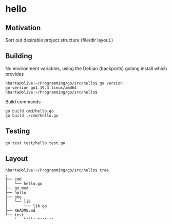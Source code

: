 # hello

## Motivation

Sort out desirable project structure (file/dir layout.)

## Building

No environment variables, using the Debian (backports) golang install which provides

```text
hbarta@olive:~/Programming/go/src/hello$ go version
go version go1.19.3 linux/amd64
hbarta@olive:~/Programming/go/src/hello$
```

Build commands

```text
go build cmd/hello.go
go build ./cmd/hello.go
```

## Testing

```text
go test test/hello_test.go
```

## Layout

```text
hbarta@olive:~/Programming/go/src/hello$ tree
.
├── cmd
│   └── hello.go
├── go.mod
├── hello
├── pkg
│   └── lib
│       └── lib.go
├── README.md
└── test
    └── hello_test.go

4 directories, 6 files
hbarta@olive:~/Programming/go/src/hello$ 
```

## Status

Build working.

## Errata

Project format as specified at <https://jchiang1225.medium.com/golang-project-structure-beginner-guide-2022-b18285ddc1be> and <https://github.com/golang-standards/project-layout>
